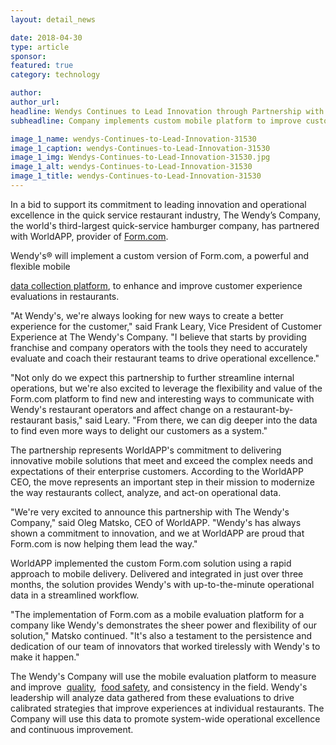 ```yaml
---
layout: detail_news

date: 2018-04-30
type: article
sponsor:
featured: true
category: technology        

author:  
author_url: 
headline: Wendys Continues to Lead Innovation through Partnership with WorldAPP
subheadline: Company implements custom mobile platform to improve customer experience evaluations

image_1_name: wendys-Continues-to-Lead-Innovation-31530
image_1_caption: wendys-Continues-to-Lead-Innovation-31530
image_1_img: Wendys-Continues-to-Lead-Innovation-31530.jpg
image_1_alt: wendys-Continues-to-Lead-Innovation-31530
image_1_title: wendys-Continues-to-Lead-Innovation-31530
---
```

	
In a bid to support its commitment to leading innovation and operational excellence in the quick service restaurant industry, The Wendy&rsquo;s Company, the world's third-largest quick-service hamburger company, has partnered with WorldAPP, provider of 
[Form.com](http://www.form.com/).

<!--more-->Wendy's&reg; will implement a custom version of Form.com, a powerful and flexible mobile&nbsp;
[data collection platform](https://form.com/restaurant-inspection/), to enhance and improve customer experience evaluations in restaurants.

"At Wendy's, we're always looking for new ways to create a better experience for the customer," said&nbsp;Frank Leary, Vice President of Customer Experience at The Wendy's Company. "I believe that starts by providing franchise and company operators with the tools they need to accurately evaluate and coach their restaurant teams to drive operational excellence."

"Not only do we expect this partnership to further streamline internal operations, but we're also excited to leverage the flexibility and value of the Form.com platform to find new and interesting ways to communicate with Wendy's restaurant operators and affect change on a restaurant-by-restaurant basis," said Leary. "From there, we can dig deeper into the data to find even more ways to delight our customers as a system."

The partnership represents WorldAPP's commitment to delivering innovative mobile solutions that meet and exceed the complex needs and expectations of their enterprise customers. According to the WorldAPP CEO, the move represents an important step in their mission to modernize the way restaurants collect, analyze, and act-on operational data.

"We're very excited to announce this partnership with The Wendy's Company," said&nbsp;Oleg Matsko, CEO of WorldAPP. "Wendy's has always shown a commitment to innovation, and we at WorldAPP are proud that Form.com is now helping them lead the way."

WorldAPP implemented the custom Form.com solution using a rapid approach to mobile delivery. Delivered and integrated in just over three months, the solution provides Wendy's with up-to-the-minute operational data in a streamlined workflow.

"The implementation of Form.com as a mobile evaluation platform for a company like Wendy's demonstrates the sheer power and flexibility of our solution," Matsko continued. "It's also a testament to the persistence and dedication of our team of innovators that worked tirelessly with Wendy's to make it happen."

The Wendy's Company will use the mobile evaluation platform to measure and improve&nbsp;
[quality](http://blog.form.com/mobile-forms/keep-your-promises-with-mobile-quality-control-inspections/),&nbsp;
[food safety](http://blog.form.com/tips-tricks/top-5-benefits-of-continuous-internal-audits-for-restaurant-food-safety/), and consistency in the field. Wendy's leadership will analyze data gathered from these evaluations to drive calibrated strategies that improve experiences at individual restaurants. The Company will use this data to promote system-wide operational excellence and continuous improvement.